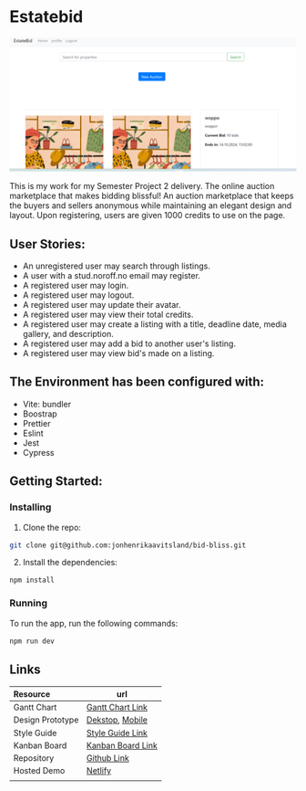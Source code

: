 # Estatebid

![image](/images/semester.png)

This is my work for my Semester Project 2 delivery.
The online auction marketplace that makes bidding blissful!
An auction marketplace that keeps the buyers and sellers anonymous while maintaining an elegant design and layout.
Upon registering, users are given 1000 credits to use on the page.

## User Stories:

- An unregistered user may search through listings.
- A user with a stud.noroff.no email may register.
- A registered user may login.
- A registered user may logout.
- A registered user may update their avatar.
- A registered user may view their total credits.
- A registered user may create a listing with a title, deadline date, media gallery, and description.
- A registered user may add a bid to another user's listing.
- A registered user may view bid's made on a listing.



## The Environment has been configured with:

- Vite: bundler
- Boostrap
- Prettier
- Eslint
- Jest
- Cypress

## Getting Started:

### Installing

1. Clone the repo:

```bash
git clone git@github.com:jonhenrikaavitsland/bid-bliss.git
```

2. Install the dependencies:

```
npm install
```

### Running

To run the app, run the following commands:

```bash
npm run dev
```
## Links

| Resource         | url                                                                                                                                                                                                                                                                                                                                                                                                |
| :--------------- | -------------------------------------------------------------------------------------------------------------------------------------------------------------------------------------------------------------------------------------------------------------------------------------------------------------------------------------------------------------------------------------------------- |
| Gantt Chart      | [Gantt Chart Link](https://trello.com/b/3fgG4N5l/estatebid)                                                                                                                                                                                                                                                                                                                           |
| Design Prototype | [Dekstop](https://www.figma.com/proto/ov2PduXLM6MiW704PWWzWm/Estatebid?node-id=1-19&node-type=canvas&t=7GstZLHmpIBozoIl-1&scaling=min-zoom&content-scaling=fixed&page-id=0%3A1&starting-point-node-id=1%3A19), [Mobile](https://www.figma.com/proto/RS7CVhGlAadej70o01S6h4/Untitled?node-id=6-93&node-type=frame&t=FYvOqBC9EZJitSfU-1&scaling=scale-down&content-scaling=fixed&page-id=0%3A1&starting-point-node-id=1%3A2) |
| Style Guide      | [Style Guide Link]()                                                                                                                                                                                                   |
| Kanban Board     | [Kanban Board Link](https://trello.com/b/3fgG4N5l/estatebid/timeline)                                                                                                                                                                                                                                                                          |
| Repository       | [Github Link](https://github.com/TGBAKC/EstateBid.git)                                                                                                                                                                                                                                                                                                                                      |
| Hosted Demo      | [Netlify](https://66f9aff7f362fc55eb9723c8--voluble-palmier-237d76.netlify.app/)                                                                                                                                                                                                                                                                                                                                                |
                                                            |

